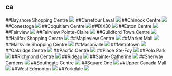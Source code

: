 ## ca
##Bayshore Shopping Centre
<img src="https://www.apple.com/ca/retail/bayshoreshoppingcentre/images/hero_large_2x.jpg"/>
##Carrefour Laval
<img src="https://www.apple.com/ca/retail/carrefourlaval/images/hero_large_2x.jpg"/>
##Chinook Centre
<img src="https://www.apple.com/ca/retail/chinookcentre/images/hero_large_2x.jpg"/>
##Conestoga
<img src="https://www.apple.com/ca/retail/conestoga/images/hero_large_2x.jpg"/>
##Coquitlam Centre
<img src="https://www.apple.com/ca/retail/coquitlamcentre/images/hero_large_2x.jpg"/>
##DIX30
<img src="https://www.apple.com/ca/retail/dix30/images/hero_large_2x.jpg"/>
##Eaton Centre
<img src="https://www.apple.com/ca/retail/eatoncentre/images/hero_large_2x.jpg"/>
##Fairview
<img src="https://www.apple.com/ca/retail/fairview/images/hero_large_2x.jpg"/>
##Fairview Pointe-Claire
<img src="https://www.apple.com/ca/retail/fairviewpointeclaire/images/hero_large_2x.jpg"/>
##Guildford Town Centre
<img src="https://www.apple.com/ca/retail/guildfordtowncentre/images/hero_large_2x.jpg"/>
##Halifax Shopping Centre
<img src="https://www.apple.com/ca/retail/halifaxshoppingcentre/images/hero_large_2x.jpg"/>
##Mapleview Centre
<img src="https://www.apple.com/ca/retail/mapleviewcentre/images/hero_large_2x.jpg"/>
##Market Mall
<img src="https://www.apple.com/ca/retail/marketmall/images/hero_large_2x.jpg"/>
##Markville Shopping Centre
<img src="https://www.apple.com/ca/retail/markvilleshoppingcentre/images/hero_large_2x.jpg"/>
##Masonville
<img src="https://www.apple.com/ca/retail/masonville/images/hero_large_2x.jpg"/>
##Metrotown
<img src="https://www.apple.com/ca/retail/metrotown/images/hero_large_2x.jpg"/>
##Oakridge Centre
<img src="https://www.apple.com/ca/retail/oakridgecentre/images/hero_large_2x.jpg"/>
##Pacific Centre
<img src="https://www.apple.com/ca/retail/pacificcentre/images/hero_large_2x.jpg"/>
##Place Ste-Foy
<img src="https://www.apple.com/ca/retail/placestefoy/images/hero_large_2x.jpg"/>
##Polo Park
<img src="https://www.apple.com/ca/retail/polopark/images/hero_large_2x.jpg"/>
##Richmond Centre
<img src="https://www.apple.com/ca/retail/richmondcentre/images/hero_large_2x.jpg"/>
##Rideau
<img src="https://www.apple.com/ca/retail/rideau/images/hero_large_2x.jpg"/>
##Sainte-Catherine
<img src="https://www.apple.com/ca/retail/saintecatherine/images/hero_large_2x.jpg"/>
##Sherway Gardens
<img src="https://www.apple.com/ca/retail/sherwaygardens/images/hero_large_2x.jpg"/>
##Southgate Centre
<img src="https://www.apple.com/ca/retail/southgatecentre/images/hero_large_2x.jpg"/>
##Square One
<img src="https://www.apple.com/ca/retail/squareone/images/hero_large_2x.jpg"/>
##Upper Canada Mall
<img src="https://www.apple.com/ca/retail/uppercanadamall/images/hero_large_2x.jpg"/>
##West Edmonton
<img src="https://www.apple.com/ca/retail/westedmonton/images/hero_large_2x.jpg"/>
##Yorkdale
<img src="https://www.apple.com/ca/retail/yorkdale/images/hero_large_2x.jpg"/>
